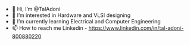 - 👋 Hi, I’m @TalAdoni
- 👀 I’m interested in Hardware and VLSI designing
- 🌱 I’m currently learning Electrical and Computer Engineering
- 📫 How to reach me Linkedin - https://www.linkedin.com/in/tal-adoni-800880220


<!---
TalAdoni/TalAdoni is a ✨ special ✨ repository because its `README.md` (this file) appears on your GitHub profile.
You can click the Preview link to take a look at your changes.
--->
